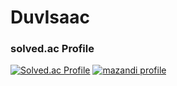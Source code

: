 # DuvIsaac

### solved.ac Profile
[![Solved.ac Profile](http://mazassumnida.wtf/api/v2/generate_badge?boj=taey1015)](https://solved.ac/taey1015/)
[![mazandi profile](http://mazandi.herokuapp.com/api?handle=taey1015&theme=warm)](https://solved.ac/taey1015/)

<!--
**DuvIsaac/DuvIsaac** is a ✨ _special_ ✨ repository because its `README.md` (this file) appears on your GitHub profile.

Here are some ideas to get you started:

- 🔭 I’m currently working on ...
- 🌱 I’m currently learning ...
- 👯 I’m looking to collaborate on ...
- 🤔 I’m looking for help with ...
- 💬 Ask me about ...
- 📫 How to reach me: ...
- 😄 Pronouns: ...
- ⚡ Fun fact: ...
-->
